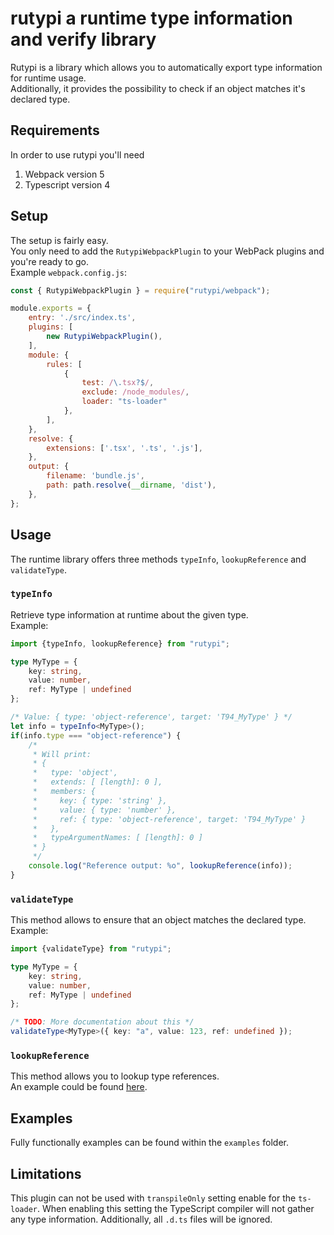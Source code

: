 # rutypi a runtime type information and verify library
Rutypi is a library which allows you to automatically export type information for runtime usage.  
Additionally, it provides the possibility to check if an object matches it's declared type.
  
## Requirements
In order to use rutypi you'll need
1. Webpack version 5
2. Typescript version 4

## Setup
The setup is fairly easy.  
You only need to add the `RutypiWebpackPlugin` to your WebPack plugins and you're ready to go.  
Example `webpack.config.js`:  
```js
const { RutypiWebpackPlugin } = require("rutypi/webpack");

module.exports = {
    entry: './src/index.ts',
    plugins: [
        new RutypiWebpackPlugin(),
    ],
    module: {
        rules: [
            {
                test: /\.tsx?$/,
                exclude: /node_modules/,
                loader: "ts-loader"
            },
        ],
    },
    resolve: {
        extensions: ['.tsx', '.ts', '.js'],
    },
    output: {
        filename: 'bundle.js',
        path: path.resolve(__dirname, 'dist'),
    },
};
```

## Usage
The runtime library offers three methods `typeInfo`, `lookupReference` and `validateType`.

### `typeInfo`
Retrieve type information at runtime about the given type.  
Example:
```ts
import {typeInfo, lookupReference} from "rutypi";

type MyType = {
    key: string,
    value: number,
    ref: MyType | undefined
};

/* Value: { type: 'object-reference', target: 'T94_MyType' } */
let info = typeInfo<MyType>();
if(info.type === "object-reference") {
    /*
     * Will print:
     * {
     *   type: 'object',
     *   extends: [ [length]: 0 ],
     *   members: {
     *     key: { type: 'string' },
     *     value: { type: 'number' },
     *     ref: { type: 'object-reference', target: 'T94_MyType' }
     *   },
     *   typeArgumentNames: [ [length]: 0 ]
     * }
     */
    console.log("Reference output: %o", lookupReference(info));
}
```

### `validateType`
This method allows to ensure that an object matches the declared type.  
Example:  
```ts
import {validateType} from "rutypi";

type MyType = {
    key: string,
    value: number,
    ref: MyType | undefined
};

/* TODO: More documentation about this */
validateType<MyType>({ key: "a", value: 123, ref: undefined });
```

### `lookupReference`
This method allows you to lookup type references.  
An example could be found [here](#typeinfo).  

## Examples
Fully functionally examples can be found within the `examples` folder.  
  
## Limitations
This plugin can not be used with `transpileOnly` setting enable for the `ts-loader`. 
When enabling this setting the TypeScript compiler will not gather any type information.
Additionally, all `.d.ts` files will be ignored.